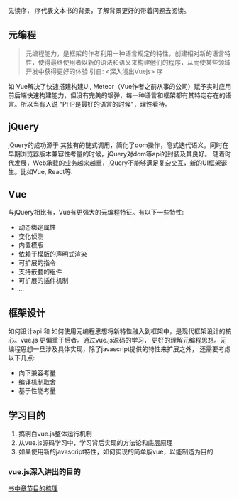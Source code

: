 先读序， 序代表文本书的背景，了解背景更好的带着问题去阅读。

## 元编程

> 元编程能力，是框架的作者利用一种语言规定的特性，创建相对新的语言特性，使得最终使用者以新的语法和语义来构建他们的程序，从而使某些领域开发中获得更好的体验
引自: <深入浅出Vuejs> 序

如 Vue解决了快速搭建构建UI, Meteor（Vue作者之前从事的公司）赋予实时应用前后端快速构建能力，但没有完美的银弹，每一种语言和框架都有其特定存在的语言。所以当有人说 "PHP是最好的语言的时候"，理性看待。

## jQuery

jQuery的成功源于 其独有的链式调用，简化了dom操作，隐式迭代语义。同时在早期浏览器版本兼容性考量的时候，jQuery对dom等api的封装及其良好。
随着时代发展，Web承载的业务越来越重，jQuery不能够满足复杂交互，新的UI框架诞生。比如Vue, React等.

## Vue

与jQuery相比有，Vue有更强大的元编程特征。有以下一些特性: 

- 动态绑定属性
- 变化侦测
- 内置模版
- 依赖于模版的声明式渲染
- 可扩展的指令
- 支持嵌套的组件
- 可扩展的插件机制
- ...

## 框架设计

如何设计api 和 如何使用元编程思想将新特性融入到框架中，是现代框架设计的核心。vue.js 更偏重于后者。通过vue.js源码的学习， 更好的理解元编程思想。元编程思想一旦涉及具体实现，除了javascript提供的特性来扩展之外， 还需要考虑以下几点: 

- 向下兼容考量
- 编译机制取舍
- 基于性能考量

## 学习目的

1. 搞明白vue.js整体运行机制
2. 从vue.js源码学习中，学习背后实现的方法论和底层原理
3. 如果使用新的javascript特性，如何实现的简单版vue，以能制造为目的

### vue.js深入讲出的目的

[书中章节目的梳理](./toc.pdf)